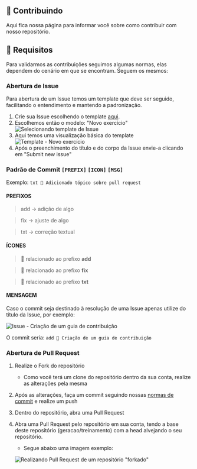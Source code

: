 ## 🤝 Contribuindo

Aqui fica nossa página para informar você sobre como contribuir com nosso repositório.

## 📝 Requisitos

Para validarmos as contribuições seguimos algumas normas, elas dependem do cenário em que se encontram. Seguem os mesmos:

### Abertura de Issue

Para abertura de um Issue temos um template que deve ser seguido, facilitando o entendimento e mantendo a padronização.

1. Crie sua Issue escolhendo o template [aqui](https://github.com/geracao/treinamento/issues/new/choose).
2. Escolhemos então o modelo: "Novo exercício"
    ![Selecionando template de Issue](./assets/img/issue-template-selecionar.png)
3. Aqui temos uma visualização básica do template </br>
    ![Template - Novo exercício](./assets/img/issue-template-novo-exercicio.png)
4. Após o preenchimento do título e do corpo da Issue envie-a clicando em "Submit new issue"

### Padrão de Commit `[PREFIX]` `[ICON]` `[MSG]`

Exemplo: `txt 📝 Adicionado tópico sobre pull request`

#### PREFIXOS
> add → adição de algo

> fix → ajuste de algo

> txt → correção textual

#### ÍCONES
> 🚀 relacionado ao prefixo **add**

> 🔧 relacionado ao prefixo **fix**

> 📝 relacionado ao prefixo **txt**


#### MENSAGEM
Caso o commit seja destinado à resolução de uma Issue apenas utilize do título da Issue, por exemplo:

![Issue - Criação de um guia de contribuição](./assets/img/issue-criacao-guia-contribuicao.png) 

O commit seria: `add 🚀 Criação de um guia de contribuição`

### Abertura de Pull Request

1. Realize o Fork do repositório
    - Como você terá um clone do repositório dentro da sua conta, realize as alterações pela mesma
    
2. Após as alterações, faça um commit seguindo nossas [normas de commit](./CONTRIBUTION.md#realização-do-commit) e realize um push

3. Dentro do repositório, abra uma Pull Request

4. Abra uma Pull Request pelo repositório em sua conta, tendo a base deste repositório (geracao/treinamento) com a head alvejando o seu repositório.
    - Segue abaixo uma imagem exemplo:
    
    ![Realizando Pull Request de um repositório "forkado"](./assets/img/pull-request-branches-comparar.png)
    